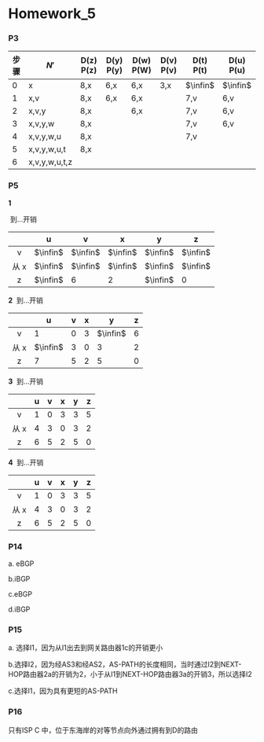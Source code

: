 # Homework_5 #

### P3 ###

| 步骤 | $N'$          | D(z) P(z) | D(y) P(y) | D(w) P(W) | D(v) P(v) | D(t) P(t) | D(u) P(u) |
| ---- | ------------- | --------- | --------- | --------- | --------- | --------- | --------- |
| 0    | x             | 8,x       | 6,x       | 6,x       | 3,x       | $\infin$  | $\infin$  |
| 1    | x,v           | 8,x       | 6,x       | 6,x       |           | 7,v       | 6,v       |
| 2    | x,v,y         | 8,x       |           | 6,x       |           | 7,v       | 6,v       |
| 3    | x,v,y,w       | 8,x       |           |           |           | 7,v       | 6,v       |
| 4    | x,v,y,w,u     | 8,x       |           |           |           | 7,v       |           |
| 5    | x,v,y,w,u,t   | 8,x       |           |           |           |           |           |
| 6    | x,v,y,w,u,t,z |           |           |           |           |           |           |

### P5 ###

**1**

​											到...开销

|          | u        | v        | x        | y        | z        |
| :------: | -------- | -------- | -------- | -------- | -------- |
|    v     | $\infin$ | $\infin$ | $\infin$ | $\infin$ | $\infin$ |
| 从     x | $\infin$ | $\infin$ | $\infin$ | $\infin$ | $\infin$ |
|    z     | $\infin$ | 6        | 2        | $\infin$ | 0        |

**2**
​											到...开销

|          | u        | v    | x    | y        | z    |
| :------: | -------- | ---- | ---- | -------- | ---- |
|    v     | 1        | 0    | 3    | $\infin$ | 6    |
| 从     x | $\infin$ | 3    | 0    | 3        | 2    |
|    z     | 7        | 5    | 2    | 5        | 0    |

**3**
​											到...开销

|          | u    | v    | x    | y    | z    |
| :------: | ---- | ---- | ---- | ---- | ---- |
|    v     | 1    | 0    | 3    | 3    | 5    |
| 从     x | 4    | 3    | 0    | 3    | 2    |
|    z     | 6    | 5    | 2    | 5    | 0    |

**4**
​											到...开销

|          | u    | v    | x    | y    | z    |
| :------: | ---- | ---- | ---- | ---- | ---- |
|    v     | 1    | 0    | 3    | 3    | 5    |
| 从     x | 4    | 3    | 0    | 3    | 2    |
|    z     | 6    | 5    | 2    | 5    | 0    |

### P14 ###

a. eBGP

b.iBGP

c.eBGP

d.iBGP

### P15 ###

a. 选择I1，因为从I1出去到网关路由器1c的开销更小

b.选择I2，因为经AS3和经AS2，AS-PATH的长度相同，当时通过I2到NEXT-HOP路由器2a的开销为2，小于从I1到NEXT-HOP路由器3a的开销3，所以选择I2

c.选择I1，因为具有更短的AS-PATH

### P16 ###

只有ISP C 中，位于东海岸的对等节点向外通过拥有到D的路由

